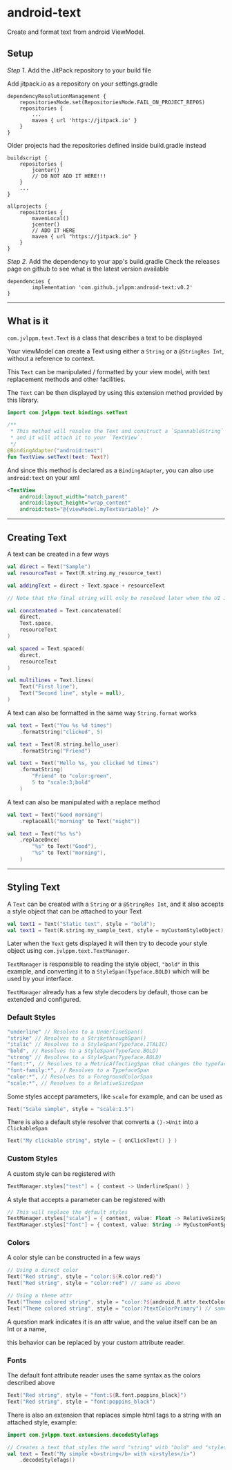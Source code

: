 # android-text

Create and format text from android ViewModel.

## Setup

*Step 1.* Add the JitPack repository to your build file

Add jitpack.io as a repository on your settings.gradle

```
dependencyResolutionManagement {
    repositoriesMode.set(RepositoriesMode.FAIL_ON_PROJECT_REPOS)
    repositories {
        ...
        maven { url 'https://jitpack.io' }
    }
}
```

Older projects had the repositories defined inside build.gradle instead

```
buildscript {
    repositories {
        jcenter()
        // DO NOT ADD IT HERE!!!
    }
    ...
}

allprojects {
    repositories {
        mavenLocal()
        jcenter()
        // ADD IT HERE
        maven { url "https://jitpack.io" }
    }
}
```

*Step 2.* Add the dependency to your app's build.gradle
Check the releases page on github to see what is the latest version available

```
dependencies {
		implementation 'com.github.jvlppm:android-text:v0.2'
}
```

---

## What is it

`com.jvlppm.text.Text` is a class that describes a text to be displayed

Your viewModel can create a Text using either a `String` or a `@StringRes Int`,
without a reference to context.

This `Text` can be manipulated / formatted by your view model,
with text replacement methods and other facilities.

The `Text` can be then displayed by using this extension method provided by this library.

```kotlin
import com.jvlppm.text.bindings.setText

/**
 * This method will resolve the Text and construct a `SpannableString` that represents it,
 * and it will attach it to your `TextView`.
 */
@BindingAdapter("android:text")
fun TextView.setText(text: Text?)
```

And since this method is declared as a `BindingAdapter`, you can also use `android:text` on your xml


```xml
<TextView
    android:layout_width="match_parent"
    android:layout_height="wrap_content"
    android:text="@{viewModel.myTextVariable}" />
```

---

## Creating Text

A text can be created in a few ways

```kotlin
val direct = Text("Sample")
val resourceText = Text(R.string.my_resource_text)

val addingText = direct + Text.space + resourceText

// Note that the final string will only be resolved later when the UI invoke toString(context)

val concatenated = Text.concatenated(
    direct,
    Text.space,
    resourceText
)

val spaced = Text.spaced(
    direct,
    resourceText
)

val multilines = Text.lines(
    Text("First line"),
    Text("Second line", style = null),
)
```

A text can also be formatted in the same way `String.format` works

```kotlin
val text = Text("You %s %d times")
    .formatString("clicked", 5)

val text = Text(R.string.hello_user)
    .formatString("Friend")

val text = Text("Hello %s, you clicked %d times")
    .formatString(
        "Friend" to "color:green",
        5 to "scale:3;bold"
    )
```

A text can also be manipulated with a replace method

```kotlin
val text = Text("Good morning")
    .replaceAll("morning" to Text("night"))

val text = Text("%s %s")
    .replaceOnce(
        "%s" to Text("Good"),
        "%s" to Text("morning"),
    )
```

---

## Styling Text

A `Text` can be created with a `String` or a `@StringRes Int`, and it also accepts a style object that can be attached to your Text

```kotlin
val text1 = Text("Static text", style = "bold");
val text1 = Text(R.string.my_sample_text, style = myCustomStyleObject);
```

Later when the `Text` gets displayed it will then try to decode your style object using `com.jvlppm.text.TextManager`.

`TextManager` is responsible to reading the style object, `"bold"` in this example, and converting it to a `StyleSpan(Typeface.BOLD)`
which will be used by your interface.

`TextManager` already has a few style decoders by default, those can be extended and configured.


### Default Styles

```kotlin
"underline" // Resolves to a UnderlineSpan()
"strike" // Resolves to a StrikethroughSpan()
"italic" // Resolves to a StyleSpan(Typeface.ITALIC)
"bold", // Resolves to a StyleSpan(Typeface.BOLD)
"strong" // Resolves to a StyleSpan(Typeface.BOLD)
"font:*", // Resolves to a MetricAffectingSpan that changes the typeface
"font-family:*", // Resolves to a TypefaceSpan
"color:*", // Resolves to a ForegroundColorSpan
"scale:*", // Resolves to a RelativeSizeSpan
```

Some styles accept parameters, like `scale` for example, and can be used as

```kotlin
Text("Scale sample", style = "scale:1.5")
```

There is also a default style resolver that converts a `()->Unit` into a `ClickableSpan`

```kotlin
Text("My clickable string", style = { onClickText() } )
```

### Custom Styles

A custom style can be registered with

```kotlin
TextManager.styles["test"] = { context -> UnderlineSpan() }
```

A style that accepts a parameter can be registered with

```kotlin
// This will replace the default styles
TextManager.styles["scale"] = { context, value: Float -> RelativeSizeSpan(value) }
TextManager.styles["font"] = { context, value: String -> MyCustomFontSpan(value) }
```

### Colors

A color style can be constructed in a few ways

```kotlin
// Using a direct color
Text("Red string", style = "color:${R.color.red}")
Text("Red string", style = "color:red") // same as above

// Using a theme attr
Text("Theme colored string", style = "color:?${android.R.attr.textColorPrimary}")
Text("Theme colored string", style = "color:?textColorPrimary") // same as above
```

A question mark indicates it is an attr value, and the value itself can be an Int or a name,

this behavior can be replaced by your custom attribute reader.

### Fonts

The default font attribute reader uses the same syntax as the colors described above

```kotlin
Text("Red string", style = "font:${R.font.poppins_black}")
Text("Red string", style = "font:poppins_black")
```


There is also an extension that replaces simple html tags to a string with an attached style,
example:

```kotlin
import com.jvlppm.text.extensions.decodeStyleTags

// Creates a text that styles the word "string" with "bold" and "styles" with "italic"
val text = Text("My simple <b>string</b> with <i>styles</i>")
    .decodeStyleTags()
```
